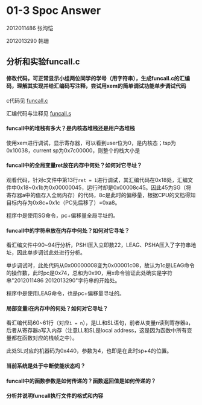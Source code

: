 # 01-3 Spoc Answer

2012011486 张洵恺

2012013290 韩珊

## 分析和实验funcall.c

#### 修改代码，可正常显示小组两位同学的学号（用字符串），生成funcall.c的汇编码，理解其实现并给汇编码写注释，尝试用xem的简单调试功能单步调试代码

c代码见 [funcall.c](01-3-answer/funcall.c)

汇编代码与注释见 [funcall.s](01-3-answer/funcall.s)

#### funcall中的堆栈有多大？是内核态堆栈还是用户态堆栈

使用xem进行调试，显示寄存器，可以看到user位为0，是内核态；tsp为0x10038，current sp为0x7c00000，则整个的栈大小是

#### funcall中的全局变量ret放在内存中何处？如何对它寻址？

观看代码，针对c文件中第13行`ret = 1`进行调试，其汇编代码在0x18处，汇编文件中0x18~0x1b为0x00000045，运行时却是0x00008c45。因此45为SG（将寄存器a中的值存入全局内存）的代码，8c是此时的偏移量，根据CPU的文档得知目标内存为0x8c+0x1c（PC先后移了）=0xa8。

程序中是使用SG命令，pc+偏移量全局寻址的。

#### funcall中的字符串放在内存中何处？如何对它寻址？

看汇编文件中90~94行分析，PSHI压入立即数22，LEAG、PSHA压入了字符串地址，因此单步调试此处进行分析。

单步调试时，此处代码从0x00000008变为0x00001c08，故认为1c是LEAG命令的操作数，此时pc是0x74，总和为0x90，用x命令验证此处确实是字符串"2012011486 2012013290"字符串的开始处。

程序中是使用LEAG命令，也是pc+偏移量寻址的。

#### 局部变量i在内存中的何处？如何对它寻址？

看汇编代码60~61行（对应`i = n`），是LL和SL语句，前者从变量n读到寄存器a，后者从寄存器a写入内存（注意LL和SL是local address，这是因为函数中所有变量都在函数对应的栈帧之中）。

此处SL对应的机器码为0x440，参数为4，也即是在此时sp+4的位置。

#### 当前系统是处于中断使能状态吗？
#### funcall中的函数参数是如何传递的？函数返回值是如何传递的？
#### 分析并说明funcall执行文件的格式和内容 　

